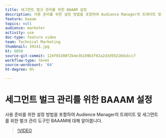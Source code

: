```yaml
---
title: 세그먼트 벌크 관리를 위한 BAAAM 설정
description: 사용 준비를 위한 설정 방법을 포함하여 Audience Manager의 트레이트 및 세그먼트를 위한 벌크 관리 도구인 BAAAM에 대해 알아봅니다.
feature: baaam
topics: null
audience: marketer
activity: use
doc-type: feature video
team: Technical Marketing
thumbnail: 39141.jpg
kt: 6050
source-git-commit: 124f03208f2b4e3b109b3f02a2d3d59210da5cc7
workflow-type: tm+mt
source-wordcount: '64'
ht-degree: 0%

---
```



# 세그먼트 벌크 관리를 위한 BAAAM 설정

사용 준비를 위한 설정 방법을 포함하여 Audience Manager의 트레이트 및 세그먼트를 위한 벌크 관리 도구인 BAAAM에 대해 알아봅니다.

>[!VIDEO](https://video.tv.adobe.com/v/39141/?quality=12&learn=on)
